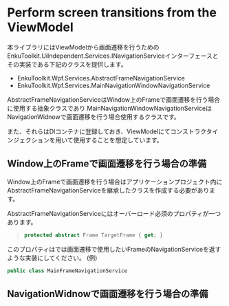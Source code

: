 # Perform screen transitions from the ViewModel

本ライブラリにはViewModelから画面遷移を行うためのEnkuToolkit.UiIndependent.Services.INavigationServiceインターフェースとその実装である下記のクラスを提供します。

- EnkuToolkit.Wpf.Services.AbstractFrameNavigationService
- EnkuToolkit.Wpf.Services.MainNavigationWindowNavigationService

AbstractFrameNavigationServiceはWindow上のFrameで画面遷移を行う場合に使用する抽象クラスであり
MainNavigationWindowNavigationServiceはNavigationWidnowで画面遷移を行う場合使用するクラスです。

また、それらはDIコンテナに登録しておき、ViewModelにてコンストラクタインジェクションを用いて使用することを想定しています。

## Window上のFrameで画面遷移を行う場合の準備

Window上のFrameで画面遷移を行う場合はアプリケーションプロジェクト内にAbstractFrameNavigationServiceを継承したクラスを作成する必要があります。

AbstractFrameNavigationServiceにはオーバーロード必須のプロパティが一つあります。

> ```c#
> protected abstract Frame TargetFrame { get; }
> ```

このプロパティはでは画面遷移で使用したいFrameのNavigationServiceを返すような実装にしてください。
(例)

```c#
public class MainFrameNavigationService
```



## NavigationWidnowで画面遷移を行う場合の準備

